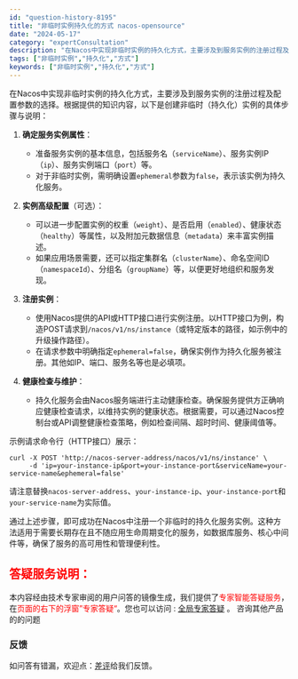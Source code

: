 ```yaml
---
id: "question-history-8195"
title: "非临时实例持久化的方式 nacos-opensource"
date: "2024-05-17"
category: "expertConsultation"
description: "在Nacos中实现非临时实例的持久化方式，主要涉及到服务实例的注册过程及配置参数的选择。根据提供的知识内容，以下是创建非临时（持久化）实例的具体步骤与说明：1. **确定服务实例属性**：   - 准备服务实例的基本信息，包括服务名（`serviceName`）、服务实例IP（`ip`）、服务实例端"
tags: ["非临时实例","持久化","方式"]
keywords: ["非临时实例","持久化","方式"]
---
```


在Nacos中实现非临时实例的持久化方式，主要涉及到服务实例的注册过程及配置参数的选择。根据提供的知识内容，以下是创建非临时（持久化）实例的具体步骤与说明：

1. **确定服务实例属性**：
   - 准备服务实例的基本信息，包括服务名（`serviceName`）、服务实例IP（`ip`）、服务实例端口（`port`）等。
   - 对于非临时实例，需明确设置`ephemeral`参数为`false`，表示该实例为持久化服务。

2. **实例高级配置**（可选）：
   - 可以进一步配置实例的权重（`weight`）、是否启用（`enabled`）、健康状态（`healthy`）等属性，以及附加元数据信息（`metadata`）来丰富实例描述。
   - 如果应用场景需要，还可以指定集群名（`clusterName`）、命名空间ID（`namespaceId`）、分组名（`groupName`）等，以便更好地组织和服务发现。

3. **注册实例**：
   - 使用Nacos提供的API或HTTP接口进行实例注册。以HTTP接口为例，构造POST请求到`/nacos/v1/ns/instance`（或特定版本的路径，如示例中的升级操作路径）。
   - 在请求参数中明确指定`ephemeral=false`，确保实例作为持久化服务被注册。其他如IP、端口、服务名等也是必填项。

4. **健康检查与维护**：
   - 持久化服务会由Nacos服务端进行主动健康检查。确保服务提供方正确响应健康检查请求，以维持实例的健康状态。根据需要，可以通过Nacos控制台或API调整健康检查策略，例如检查间隔、超时时间、健康阈值等。

示例请求命令行（HTTP接口）展示：
```shell
curl -X POST 'http://nacos-server-address/nacos/v1/ns/instance' \
     -d 'ip=your-instance-ip&port=your-instance-port&serviceName=your-service-name&ephemeral=false'
```
请注意替换`nacos-server-address`、`your-instance-ip`、`your-instance-port`和`your-service-name`为实际值。

通过上述步骤，即可成功在Nacos中注册一个非临时的持久化服务实例。这种方法适用于需要长期存在且不随应用生命周期变化的服务，如数据库服务、核心中间件等，确保了服务的高可用性和管理便利性。
## <font color="#FF0000">答疑服务说明：</font> 

本内容经由技术专家审阅的用户问答的镜像生成，我们提供了<font color="#FF0000">专家智能答疑服务</font>，在<font color="#FF0000">页面的右下的浮窗”专家答疑“</font>。您也可以访问 : [全局专家答疑](https://opensource.alibaba.com/chatBot) 。 咨询其他产品的的问题

### 反馈
如问答有错漏，欢迎点：[差评](https://ai.nacos.io/user/feedbackByEnhancerGradePOJOID?enhancerGradePOJOId=13554)给我们反馈。
